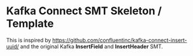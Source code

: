 # Kafka Connect SMT Skeleton / Template
This is inspired by https://github.com/confluentinc/kafka-connect-insert-uuid/ and the original Kafka **InsertField** and **InsertHeader** SMT.


